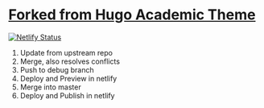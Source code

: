 
# [Forked from Hugo Academic Theme](https://github.com/wowchemy/starter-hugo-academic)

[![Netlify Status](https://api.netlify.com/api/v1/badges/74ab0692-da18-4b43-8ba9-8b0bf10ac41c/deploy-status)](https://app.netlify.com/sites/hxd/deploys)

1. Update from upstream repo
2. Merge, also resolves conflicts
3. Push to debug branch
4. Deploy and Preview in netlify 
5. Merge into master
6. Deploy and Publish in netlify
